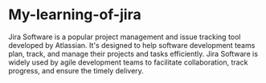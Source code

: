 # My-learning-of-jira
 Jira Software is a popular project management and issue tracking tool developed by Atlassian. It's designed to help software development teams plan, track, and manage their projects and tasks efficiently. Jira Software is widely used by agile development teams to facilitate collaboration, track progress, and ensure the timely delivery.
